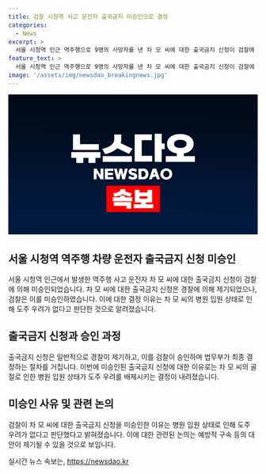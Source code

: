 ```yaml
---
title: 검찰 시청역 사고 운전자 출국금지 미승인으로 결정
categories:
  - News
excerpt: >
  서울 시청역 인근 역주행으로 9명의 사망자를 낸 차 모 씨에 대한 출국금지 신청이 검찰에 의해 미승인되었습니다. 이는 경찰이 신청하고 법무부가 최종 결정을 내리는 일련의 과정에서 발생한 결정으로, 차 씨가 병원에 입원 중이어서 도주할 우려가 없다는 이유가 밝혀졌습니다.
feature_text: >
  서울 시청역 인근 역주행으로 9명의 사망자를 낸 차 모 씨에 대한 출국금지 신청이 검찰에 의해 미승인되었습니다. 이는 경찰이 신청하고 법무부가 최종 결정을 내리는 일련의 과정에서 발생한 결정으로, 차 씨가 병원에 입원 중이어서 도주할 우려가 없다는 이유가 밝혀졌습니다.
image: '/assets/img/newsdao_breakingnews.jpg'
---
```


<p><img src="/assets/img/newsdao_breakingnews.jpg" alt="flaretime 속보" /></p>

<h2 data-ke-size="size26">서울 시청역 역주행 차량 운전자 출국금지 신청 미승인</h2>

<p data-ke-size="size16">서울 시청역 인근에서 발생한 역주행 사고 운전자 차 모 씨에 대한 출국금지 신청이 검찰에 의해 미승인되었습니다. 차 모 씨에 대한 출국금지 신청은 경찰에 의해 제기되었으나, 검찰은 이를 미승인하였습니다. 이에 대한 결정 이유는 차 모 씨의 병원 입원 상태로 인해 도주 우려가 없다고 판단한 것으로 알려졌습니다.</p>

<h2 data-ke-size="size26">출국금지 신청과 승인 과정</h2>

<p data-ke-size="size16">출국금지 신청은 일반적으로 경찰이 제기하고, 이를 검찰이 승인하며 법무부가 최종 결정하는 절차를 거칩니다. 이번에 미승인된 출국금지 신청에 대한 이유로는 차 모 씨의 골절로 인한 병원 입원 상태가 도주 우려를 배제시키는 결정이 내려졌습니다.</p>

<h2 data-ke-size="size26">미승인 사유 및 관련 논의</h2>

<p data-ke-size="size16">검찰이 차 모 씨에 대한 출국금지 신청을 미승인한 이유는 병원 입원 상태로 인해 도주 우려가 없다고 판단했다고 밝혀졌습니다. 이에 대한 관련된 논의는 예방적 구속 등의 대안이 제기될 수 있을 것으로 보입니다.</p>
실시간 뉴스 속보는, <a href="https://newsdao.kr" rel="dofollow">https://newsdao.kr</a>


